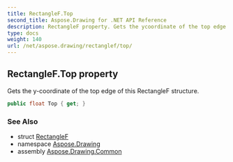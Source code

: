 ```yaml
---
title: RectangleF.Top
second_title: Aspose.Drawing for .NET API Reference
description: RectangleF property. Gets the ycoordinate of the top edge of this RectangleF structure
type: docs
weight: 140
url: /net/aspose.drawing/rectanglef/top/
---
```

## RectangleF.Top property

Gets the y-coordinate of the top edge of this RectangleF structure.

```csharp
public float Top { get; }
```

### See Also

* struct [RectangleF](../)
* namespace [Aspose.Drawing](../../rectanglef/)
* assembly [Aspose.Drawing.Common](../../../)


